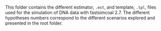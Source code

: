 This folder contains the different estimator, `.est`, and template, `.tpl`, files used for the simulation of DNA data with fastsimcoal 2.7. The different hypotheses numbers correspond to the different scenarios explored and presented in the root folder.
